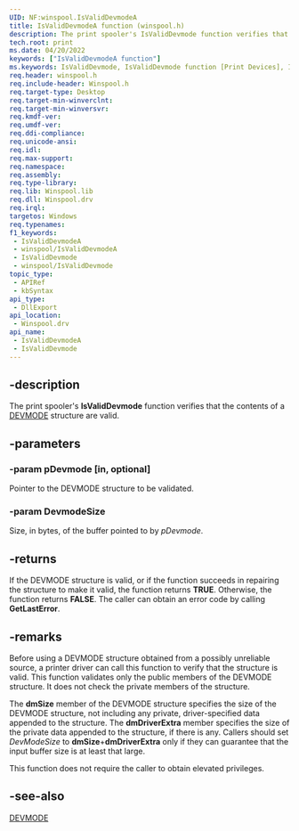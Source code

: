 ```yaml
---
UID: NF:winspool.IsValidDevmodeA
title: IsValidDevmodeA function (winspool.h)
description: The print spooler's IsValidDevmode function verifies that the contents of a DEVMODE structure are valid.
tech.root: print
ms.date: 04/20/2022
keywords: ["IsValidDevmodeA function"]
ms.keywords: IsValidDevmode, IsValidDevmode function [Print Devices], IsValidDevmodeA, IsValidDevmodeW, print.isvaliddevmode, spoolfnc_ea9b6cc1-6f0b-42a7-835b-df561588691a.xml, winspool/IsValidDevmode
req.header: winspool.h
req.include-header: Winspool.h
req.target-type: Desktop
req.target-min-winverclnt:
req.target-min-winversvr: 
req.kmdf-ver: 
req.umdf-ver: 
req.ddi-compliance: 
req.unicode-ansi: 
req.idl: 
req.max-support: 
req.namespace: 
req.assembly: 
req.type-library: 
req.lib: Winspool.lib
req.dll: Winspool.drv
req.irql: 
targetos: Windows
req.typenames: 
f1_keywords:
 - IsValidDevmodeA
 - winspool/IsValidDevmodeA
 - IsValidDevmode
 - winspool/IsValidDevmode
topic_type:
 - APIRef
 - kbSyntax
api_type:
 - DllExport
api_location:
 - Winspool.drv
api_name:
 - IsValidDevmodeA
 - IsValidDevmode
---
```


## -description

The print spooler's **IsValidDevmode** function verifies that the contents of a [DEVMODE](/windows/win32/api/wingdi/ns-wingdi-devmodew) structure are valid.

## -parameters

### -param pDevmode [in, optional]

Pointer to the DEVMODE structure to be validated.

### -param DevmodeSize

Size, in bytes, of the buffer pointed to by *pDevmode*.

## -returns

If the DEVMODE structure is valid, or if the function succeeds in repairing the structure to make it valid, the function returns **TRUE**. Otherwise, the function returns **FALSE**. The caller can obtain an error code by calling **GetLastError**.

## -remarks

Before using a DEVMODE structure obtained from a possibly unreliable source, a printer driver can call this function to verify that the structure is valid. This function validates only the public members of the DEVMODE structure. It does not check the private members of the structure.

The **dmSize** member of the DEVMODE structure specifies the size of the DEVMODE structure, not including any private, driver-specified data appended to the structure. The **dmDriverExtra** member specifies the size of the private data appended to the structure, if there is any. Callers should set *DevModeSize* to **dmSize**+**dmDriverExtra** only if they can guarantee that the input buffer size is at least that large.

This function does not require the caller to obtain elevated privileges.

## -see-also

[DEVMODE](/windows/win32/api/wingdi/ns-wingdi-devmodew)
